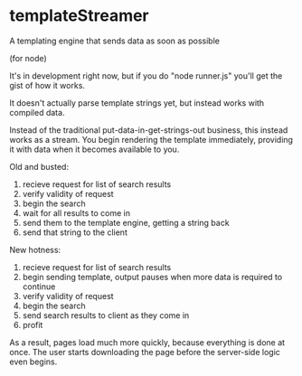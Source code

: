 templateStreamer
================

A templating engine that sends data as soon as possible

(for node)

It's in development right now, but if you do "node runner.js" you'll get the gist of how it works.

It doesn't actually parse template strings yet, but instead works with compiled data.

Instead of the traditional put-data-in-get-strings-out business, this instead works as a stream. You begin rendering the template immediately, providing it with data when it becomes available to you.

Old and busted:

1. recieve request for list of search results
2. verify validity of request
3. begin the search
4. wait for all results to come in
5. send them to the template engine, getting a string back
6. send that string to the client

New hotness:

1. recieve request for list of search results
2. begin sending template, output pauses when more data is required to continue
3. verify validity of request
4. begin the search
5. send search results to client as they come in
6. profit

As a result, pages load much more quickly, because everything is done at once. The user starts downloading the page before the server-side logic even begins.
